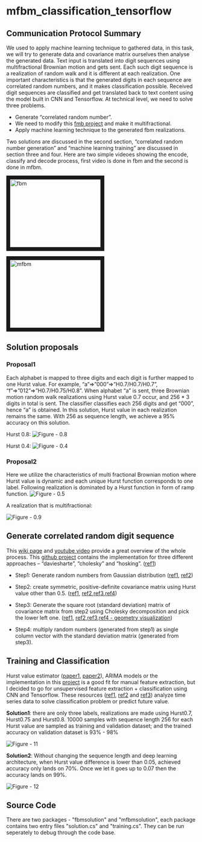 # mfbm_classification_tensorflow
## Communication Protocol Summary
We used to apply machine learning technique to gathered data, in this task, we will try to generate data and covariance matrix ourselves then analyse the generated data. Text input is translated into digit sequences using multifractional Brownian motion and gets sent. Each such digit sequence is a realization of random walk and it is different at each realization. One important characteristics is that the generated digits in each sequence are correlated random numbers, and it makes classification possible. Received digit sequences are classified and get translated back to text content using the model built in CNN and Tensorflow. At technical level, we need to solve three problems. 

* Generate “correlated random number”.
* We need to modify this [fmb project](https://github.com/crflynn/fbm) and make it multifractional. 
* Apply machine learning technique to the generated fbm realizations.

Two solutions are discussed in the second section, “correlated random number generation” and “machine learning training” are discussed in section three and four. Here are two simple videoes showing the encode, classify and decode process, first video is done in fbm and the second is done in mfbm.

<a href="https://youtu.be/AEjreQ62tzM" target="_blank"><img src="http://img.youtube.com/vi/AEjreQ62tzM/0.jpg" 
alt="fbm" width="240" height="180" border="10" /></a>

<a href="https://youtu.be/SntcxVjUj9A" target="_blank"><img src="http://img.youtube.com/vi/SntcxVjUj9A/1.jpg" 
alt="mfbm" width="240" height="180" border="10" /></a>

## Solution proposals
### Proposal1
Each alphabet is mapped to three digits and each digit is further mapped to one Hurst value. For example, “a”=>”000”=>”H0.7/H0.7/H0.7”, “f”=>”012”=>”H0.7/H0.75/H0.8”. When alphabet “a” is sent, three Brownian motion random walk realizations using Hurst value 0.7 occur, and 256 * 3 digits in total is sent. The classifier classifies each 256 digits and get “000”, hence “a” is obtained. In this solution, Hurst value in each realization remains the same. With 256 as sequence length, we achieve a 95% accuracy on this solution. 

Hurst 0.8: 
![Figure - 0.8][fbm_h8]

[fbm_h8]: https://github.com/weihangChen/mfbm_classification_tensorflow/blob/master/mfbm/images/fbm_h8.JPG "fbm_h8"

Hurst 0.4:
![Figure - 0.4][fbm_h4]

[fbm_h4]: https://github.com/weihangChen/mfbm_classification_tensorflow/blob/master/mfbm/images/fbm_h4.JPG "fbm_h4"

### Proposal2
Here we utilize the characteristics of multi fractional Brownian motion where Hurst value is dynamic and each unique Hurst function corresponds to one label. Following realization is dominated by a Hurst function in form of ramp function.
![Figure - 0.5][ramp]

[ramp]: https://github.com/weihangChen/mfbm_classification_tensorflow/blob/master/mfbm/images/ramp.JPG "ramp"

A realization that is multifractional:

![Figure - 0.9][mfbm1]

[mfbm1]: https://github.com/weihangChen/mfbm_classification_tensorflow/blob/master/mfbm/images/mfbm.JPG "mfbm1"

## Generate correlated random digit sequence
This [wiki page](https://en.wikipedia.org/wiki/Fractional_Brownian_motion) and [youtube video](https://www.youtube.com/watch?v=QCqsJVS8p5A) provide a great overview of the whole process. This [github project](https://github.com/crflynn/fbm) contains the implementation for three different approaches – “daviesharte”, “cholesky” and “hosking”. 
([ref1](https://stats.stackexchange.com/questions/38856/how-to-generate-correlated-random-numbers-given-means-variances-and-degree-of))

* Step1: Generate random numbers from Gaussian distribution ([ref1](http://blog.csdn.net/lanchunhui/article/details/50163669), [ref2](https://www.youtube.com/watch?v=4PLJv84014I))

* Step2: create symmetric, positive-definite covariance matrix using Hurst value other than 0.5. ([ref1](http://stattrek.com/matrix-algebra/covariance-matrix.aspx), [ref2](http://comisef.wikidot.com/tutorial:correlation),[ref3](https://www.youtube.com/watch?v=0W8hTzU1ZMM),[ref4](https://www.youtube.com/watch?v=LmZAwtQ6XzI&t=238s))

* Step3: Generate the square root (standard deviation) matrix of covariance matrix from step2 using Cholesky decomposition and pick the lower left one. ([ref1](https://en.wikipedia.org/wiki/Fractional_Brownian_motion), [ref2](https://www.youtube.com/watch?v=gFaOa4M12KU),[ref3](https://www.youtube.com/watch?v=j1epLYdfqT4),[ref4 - geometry visualization](https://blogs.sas.com/content/iml/2012/02/08/use-the-cholesky-transformation-to-correlate-and-uncorrelate-variables.html))

* Step4: multiply random numbers (generated from step1) as single column vector with the standard deviation matrix (generated from step3). 


## Training and Classification
Hurst value estimator ([paper1](https://arxiv.org/pdf/1201.4786.pdf), [paper2](https://www.diva-portal.org/smash/get/diva2:828116/FULLTEXT01.pdf)), ARIMA models or the implementation in this [project](https://github.com/PTRRupprecht/GenHurst) is a good fit for manual feature extraction, but I decided to go for unsupervised feature extraction + classification using CNN and Tensorflow. These resources ([ref1](https://burakhimmetoglu.com/2017/08/22/time-series-classification-with-tensorflow/), [ref2](https://mapr.com/blog/deep-learning-tensorflow/) and [ref3](https://blog.cardiogr.am/applying-artificial-intelligence-in-medicine-our-early-results-78bfe7605d32)) analyze time series data to solve classification problem or predict future value. 

**Solution1**: there are only three labels, realizations are made using Hurst0.7, Hurst0.75 and Hurst0.8. 10000 samples with sequence length 256 for each Hurst value are sampled as training and validation dataset; and the trained accuracy on validation dataset is 93% - 98% 

![Figure - 11][fbm_256_acc_26chars]

[fbm_256_acc_26chars]: https://github.com/weihangChen/mfbm_classification_tensorflow/blob/master/mfbm/images/fbm_256_acc_26chars.JPG "fbm_256_acc_26chars"



**Solution2**:
Without changing the sequence length and deep learning architecture, when Hurst value difference is lower than 0.05, achieved accuracy only lands on 70%. Once we let it goes up to 0.07 then the accuracy lands on 99%.

![Figure - 12][mfmb_600_acc_3chars]

[mfmb_600_acc_3chars]: https://github.com/weihangChen/mfbm_classification_tensorflow/blob/master/mfbm/images/mfmb_600_acc_3chars.JPG "mfmb_600_acc_3chars"

## Source Code
There are two packages - "fbmsolution" and "mfbmsolution", each package contains two entry files "solution.cs" and "training.cs". They can be run seperately to debug through the code base.

